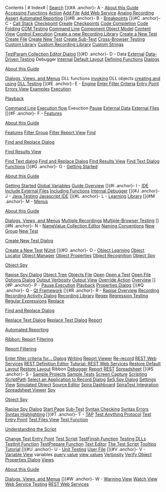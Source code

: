 Contents | # Index#  |
[Search](rapise_ftsearch.md)
[]{#A .anchor}- A -
[About this Guide](about_this_guide.md)
[Accessing
Functions](../defining_functions/)
[Action](actions.md)
[Add File](test_files_dialog.md)
[Add Web
Service](../dialog_add_web_service/)
[Analog Recording](analog_recording.md)
[Assert](assertions.md)
[Automated
Reporting](../automated_reporting/)
[]{#B .anchor}- B -
[Breakpoints](breakpoints.md)
[]{#C .anchor}- C -
[Call Stack](variable_call_stack_view.md)
[Checkpoint](checkpoints.md)
[Create](assertions.md)
[Checkpoints](verify_object_properties.md)
[Code Completion](code_helper.md)
[Code Folding](code_folding.md)
[COM Testing](com_testing_support.md)
[Command Line](command_line.md)
[Component Object
Model](../com_testing_support/)
[Content View](content_view.md)
[Control Execution](control_execution.md)
[Create a new Recording
Library](../custom_libraries/)
[Create a New Test](create_a_new_test.md)
[Create File](test_files_dialog.md)
[Create New
Test](../create_new_test_dialog/)
[Create
Sub-Test](../create_sub_test_dialog/)
[Cross-Browser
Testing](../cross_browser_testing/)
[Custom Library](custom_libraries.md)
[Custom Recording
Library](../custom_libraries/)
[Custom Strings](javascript:void(0))


   [TestParam Collection Editor Dialog](namevalue_collection_editor_di.md)
[]{#D .anchor}- D -
Data
[External](data_driven_testing.md)
[Data-Driven
Testing](../data_driven_testing/)
Debugger
[Internal](internal_debugger.md)
[Default
Layout](../restoring_the_default_layout/)
[Defining
Functions](../defining_functions/)
[Dialogs](javascript:void(0))

   [About this Guide](about_this_guide.md)

   [Dialogs, Views, and Menus](dialogs_views_menus.md)
DLL functions
[invoking](dll_testing.md)
DLL objects
[creating and using](dll_testing.md)
[DLL Testing](dll_testing.md)
[]{#E .anchor}- E -
[Engine](customizable_engine.md)
[Enter Filter
Criteria](../enter_filter_criteria_for____d/)
[Entry Point](change_test_entry_point.md)
[Errors View](errors_view.md)
[Examples](sample_tests.md)
[Execution](javascript:void(0))

   [Playback](playback.md)

   [Command Line](command_line.md)
[Execution flow](control_execution.md)
Exeuction
[Pause](breakpoints.md)
[External Data](data_driven_testing.md)
[External Files](including_other_files.md)
[]{#F .anchor}- F -
[Features](javascript:void(0))

   [About this Guide](about_this_guide.md)

   [Features](features.md)
[Filter
Group](../test_files_dialog/#filtergroup)
[Filter Report View](report_filtering.md)
[Find](javascript:void(0))

   [Find and Replace Dialog](find_and_replace_dialog.md)

   [Find Results View](find_results_view.md)

   [Find Text dialog](find_text_dialog.md)
[Find and Replace
Dialog](../find_and_replace_dialog/)
[Find Results View](find_results_view.md)
[Find Text Dialog](find_text_dialog.md)
[Functions](defining_functions.md)
[]{#G .anchor}- G -
[Getting Started](javascript:void(0))

   [About this Guide](about_this_guide.md)

   [Getting Started](getting_started.md)
[Global Variables](global_variables.md)
[Guide Overview](about_this_guide.md)
[]{#I .anchor}- I -
[IDE](javascript_ide.md)
[Include External
Files](../including_other_files/)
[Including
Functions](../defining_functions/)
[Internal Debugger](internal_debugger.md)
[]{#J .anchor}- J -
[Java Testing](java_awt_swing_testing.md)
[Javascript IDE](javascript_ide.md)
[]{#L .anchor}- L -
[Learning](object_learning.md)
[Library](recording_library.md)
[]{#M .anchor}- M -
[Menus](javascript:void(0))

   [About this Guide](about_this_guide.md)

   [Dialogs, Views, and Menus](dialogs_views_menus.md)
[Multiple
Recordings](../multiple_recordings/)
[Multiple-Browser
Testing](../cross_browser_testing/)
[]{#N .anchor}- N -
[NameValue Collection
Editor](../namevalue_collection_editor_di/)
[Naming
Conventions](../naming_conventions/)
[New Group](test_files_dialog.md)
[New Test](javascript:void(0))

   [Create New Test Dialog](create_new_test_dialog.md)

   [Create a New Test](create_a_new_test.md)
[NUnit](nunit.md)
[]{#O .anchor}- O -
[Object Learning](object_learning.md)
[Object Locator](object_locator.md)
[Object Manager](object_manager.md)
[Object Properties](properties.md)
[Object Recognition](object_locator.md)
[Object Spy](javascript:void(0))

   [Object Spy](object_spy.md)

   [Rapise Spy Dialog](ses_spy_dialog.md)
[Object Tree](object_tree.md)
[Objects
File](../understanding_the_script/)
[Open](open_a_test.md)
[Open a Test](open_a_test.md)
[Open File](test_files_dialog.md)
[Options Dialog](options_dialog.md)
[Output Verbosity](verbosity_levels.md)
[Output View](output_view.md)
[Override Action](actions.md)
[Overview](overview.md)
[]{#P .anchor}- P -
[Pause Execution](breakpoints.md)
[Playback](playback.md)
[Properties Dialog](properties.md)
[]{#Q .anchor}- Q -
[Qt Framework](qt_framework_testing.md)
[]{#R .anchor}- R -
[Rapise Overview](overview.md)
[Recording](recording.md)
[Recording Activity
Dialog](../recording_activity_dialog/)
[Recording Library](recording_library.md)
[Regex](regular_expressions.md)
[Regression Testing](checkpoints.md)
[Regular
Expressions](../regular_expressions/)
[Replace](javascript:void(0))

   [Find and Replace Dialog](find_and_replace_dialog.md)

   [Replace Text Dialog](replace_text_dialog.md)
[Replace Text
Dialog](../replace_text_dialog/)
[Report](javascript:void(0))

   [Automated Reporting](automated_reporting.md)

   [Ribbon: Report](toolbar_report.md)
[Filtering](javascript:void(0))

   [Report Filtering](report_filtering.md)

   [Enter filter criteria for... Dialog](enter_filter_criteria_for____d.md)
[Writing](writing_to_the_report.md)
[Report Viewer](report_viewer.md)
[Re-record](multiple_recordings.md)
[REST Web Services](rest_web_service.md)
[REST Definition
Editor](../rest_definition_editor/)
[Tutorial: REST Web
Services](../tutorial_web_services_rest/)
[Restore Default
Layout](../restoring_the_default_layout/)
[Restore
Layout](../restoring_the_default_layout/)
Ribbon
[Debugger](toolbar_debugger.md)
[Report](toolbar_report.md)
[REST](toolbar_rest.md)
[Spreadsheet](toolbar_spreadsheet.md)
[]{#S .anchor}- S -
[Sample Projects](sample_tests.md)
[Sample Tests](sample_tests.md)
[Screen
Capture](../settings_dialog/#screencapture)
[Scripting](scripting.md)
[ScriptPath](../settings_dialog/#scriptpath)
[Select an Application to Record
Dialog](../select_an_application_to_record_dialog/)
[SeS Spy Dialog](ses_spy_dialog.md)
[Settings View](settings_dialog.md)
[Simulated Object](simulated_objects.md)
[Source Editor](source_editor.md)
[Spira Dashboard](spira_dashboard.md)
[SpiraTest
Integration](../spiratest_integration/)
[Spreadsheet
Viewer](../spreadsheet_editor/)
[Spy](javascript:void(0))

   [Object Spy](object_spy.md)

   [Rapise Spy Dialog](ses_spy_dialog.md)
[Start Page](start_page.md)
[Sub-Test](create_sub_test_dialog.md)
[Syntax Checking](syntax_checking.md)
[Syntax Errors](warning_view.md)
[Syntax
Highlighting](../syntax_highlighting/)
[]{#T .anchor}- T -
[TAP](tap.md)
[Test Anything Protocol](tap.md)
[Test Entry
Point](../change_test_entry_point/)
[Test Files View](test_files_dialog.md)
[Test Function](javascript:void(0))

   [Understanding the Script](understanding_the_script.md)

   [Change Test Entry Point](change_test_entry_point.md)
[Test Script](understanding_the_script.md)
[TestFinish
Function](../understanding_the_script/)
[Testing DLLs](dll_testing.md)
[TestInit
Function](../understanding_the_script/)
[TestPrepare
Function](../understanding_the_script/)
[Text Editor](source_editor.md)
[The Test
Script](../understanding_the_script/)
[Tooltips](tooltips.md)
[Tutorial](tutorial_record_and_playback.md)
[]{#U .anchor}- U -
[Unit Testing](unit_testing.md)
[User File](understanding_the_script.md)
[]{#V .anchor}- V -
[Variable
View](../variable_call_stack_view/)
variables
[query value](tooltips.md)
[view values](variable_call_stack_view.md)
[Verbosity](verbosity_levels.md)
[Verify Object Properties
Dialog](../verify_object_properties/)
[Views](javascript:void(0))

   [About this Guide](about_this_guide.md)

   [Dialogs, Views, and Menus](dialogs_views_menus.md)
[]{#W .anchor}- W -
[Warning View](warning_view.md)
[Watch View](watch_view.md)
[Web Service
Testing](../web_service_testing/)
[REST Web Services](rest_web_service.md)
